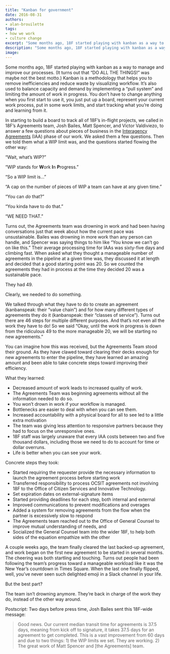 ```yaml
---
title: "Kanban for government"
date: 2016-08-31
authors:
- alan-brouilette
tags:
- how we work
- culture change
excerpt: "Some months ago, 18F started playing with kanban as a way to manage and improve our processes. For the 18F Agreements team, adopting kanban has caused a dramatica positive change in how they manage their work."
description: "Some months ago, 18F started playing with kanban as a way to manage and improve our processes. For the 18F Agreements team, adopting kanban has caused a dramatica positive change in how they manage their work."
image: 
---
```


Some months ago, 18F started playing with kanban as a way to manage and improve our processes. (It turns out that “DO ALL THE THINGS!” was maybe not the best motto.) Kanban is a methodology that helps you to remove inefficiencies and reduce waste by visualizing workflow. It’s also used to balance capacity and demand by implementing a “pull system” and limiting the amount of work in progress. You don’t have to change anything when you first start to use it, you just put up a board, represent your current work process, put in some work limits, and start tracking what you’re doing and learning from it. 

In starting to build a board to track all of 18F’s in-flight projects, we called in 18F’s Agreements team, Josh Bailes, Matt Spencer, and Victor Valdiviezo, to answer a few questions about pieces of business in the [Interagency Agreements](https://pages.18f.gov/iaa-forms/primer.html) (IAA) phase of our work. We asked them a few questions. Then we told them what a WIP limit was, and the questions started flowing the other way:

“Wait, what’s WIP?”

“WIP stands for **W**ork **I**n **P**rogress.”

“So a WIP limit is…”

“A cap on the number of pieces of WIP a team can have at any given time.” 

“You can *do* that?”

“You kinda have to do that.”

“WE NEED THAT.”

Turns out, the Agreements team was drowning in work and had been having conversations just that week about how the current pace was unsustainable. Bailes was drowning in more work than any person can handle, and Spencer was saying things to him like “You know we can’t go on like this.” Their average processing time for IAAs was sixty-five days and climbing fast. When asked what they thought a manageable number of agreements in the pipeline at a given time was, they discussed it at length and decided that a good starting point was 20. So we counted the agreements they had in process at the time they decided 20 was a sustainable pace.

They had 49.

Clearly, we needed to do something. 

We talked through what they have to do to create an agreement (kanbanspeak: their “value chain”) and for how many different types of agreements they do it (kanbanspeak: their “classes of service”). Turns out there are 46 steps for multiple different purposes. And that’s not even all the work they have to do! So we said “Okay, until the work in progress is down from the ridiculous 49 to the more manageable 20, we will be starting no new agreements.” 

You can imagine how this was received, but the Agreements Team stood their ground. As they have clawed toward clearing their decks enough for new agreements to enter the pipeline, they have learned an amazing amount and been able to take concrete steps toward improving their efficiency.

What they learned:

- Decreased amount of work leads to increased quality of work.
- The Agreements Team was beginning agreements without all the information needed to do so.
- You won’t drown in work if your workflow is managed.
- Bottlenecks are easier to deal with when you can see them.
- Increased accountability with a physical board for all to see led to a little extra motivation
- The team was giving less attention to responsive partners because they had to focus on the unresponsive ones. 
- 18F staff was largely unaware that every IAA costs between two and five thousand dollars, including those we need to do to account for time or dollar overruns.
- Life is better when you can see your work.

Concrete steps they took:

- Started requiring the requester provide the necessary information to launch the agreement process before starting work
- Transferred responsibility to process OCSIT agreements not involving 18F to the Office of Citizen Services and Innovative Technology. 
- Set expiration dates on external-signature items
- Started providing deadlines for each step, both internal and external
- Improved communications to prevent modifications and overages
- Added a system for removing agreements from the flow when the partner is excessively slow to respond
- The Agreements team reached out to the Office of General Counsel to improve mutual understanding of needs, and
- Socialized the General Counsel team into the wider 18F, to help both sides of the equation empathize with the other

A couple weeks ago, the team finally cleared the last backed-up agreement, and work began on the first new agreement to be started in several months. The cheering was both startling and touching. Turns out people had been following the team’s progress toward a manageable workload like it was the New Year’s countdown in Times Square. When the last one finally flipped, well, you’ve never seen such delighted emoji in a Slack channel in your life.

But the best part? 

The team isn’t drowning anymore. They’re back in charge of the work they do, instead of the other way around.

Postscript: Two days before press time, Josh Bailes sent this 18F-wide message:

 <blockquote>Good news. Our current median transit time for agreements is 37.5 days, meaning from kick off to signature, it takes 37.5 days for an agreement to get completed. This is a vast improvement from 60 days and due to two things: 1) the WIP limits we set. They are working. 2) The great work of Matt Spencer and [the Agreements] team.</blockquote>
